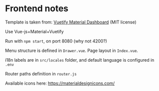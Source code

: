 

# Frontend notes

Template is taken from:
[Vuetify Material Dashboard](https://www.creative-tim.com/product/vuetify-material-dashboard?ref=vtymdp-readme)
(MIT license)

Use Vue-js+Material+Vuetify

Run with `npm start`, on port 8080 (why not 4200?)

Menu structure is defined in `Drawer.vue`. Page layout in `Index.vue`.

i18n labels are in `src/locales` folder, and default language is configured in `.env`

Router paths definition in `router.js`

Available icons here: https://materialdesignicons.com/
